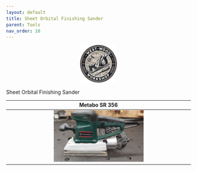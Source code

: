 ```yaml
---
layout: default
title: Sheet Orbital Finishing Sander
parent: Tools
nav_order: 10
---
```


<p align="center"> <img src="../media/www_logo.png" width="20%" height="20%"/> </p>

Sheet Orbital Finishing Sander


|                                                          Metabo SR 356                                                           |
|:--------------------------------------------------------------------------------------------------------------------------------:|
| [<img alt="image" height="25%" src="/media/Metabo_SR_356.jpg" width="50%"/>](https://garlatti.github.io/media/Metabo_SR_356.jpg) | 